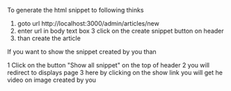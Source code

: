 
To generate the html snippet to following thinks
 
1. goto url http://localhost:3000/admin/articles/new
2. enter url in body text box 
3 click on the create snippet button on header
4. than create the article


If you want to show the snippet created by you than

1 Click on the button "Show all snippet" on the top of header
2 you will redirect to displays page 
3 here by clicking on the show link you will get he video on image created by you